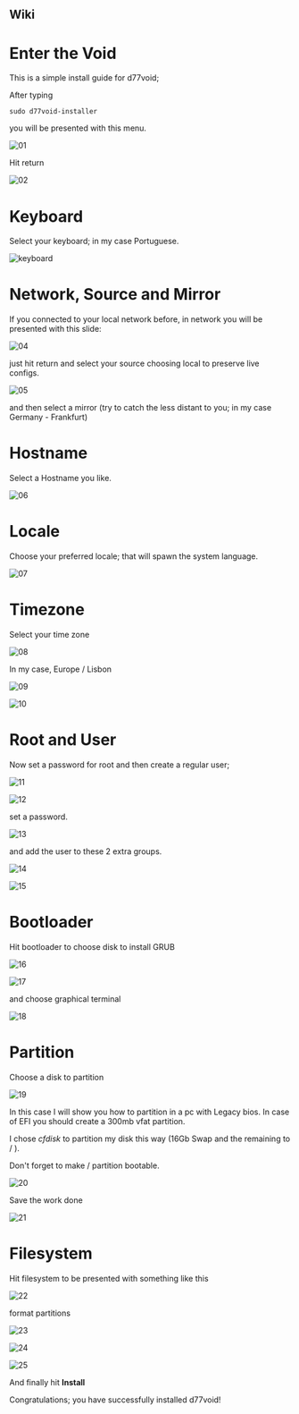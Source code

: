 Wiki
----

# Enter the Void

This is a simple install guide for d77void;

After typing 
```
sudo d77void-installer
```

you will be presented with this menu.

![01](../01.png)

Hit return

![02](../01.png)

# Keyboard

Select your keyboard; in my case Portuguese.

![keyboard](../03.png)

# Network, Source and Mirror

If you connected to your local network before, in network you will be presented with this slide:

![04](../04.png)

just hit return and select your source choosing local to preserve live configs.

![05](../05.png)

and then select a mirror (try to catch the less distant to you; in my case Germany - Frankfurt)

# Hostname

Select a Hostname you like.

![06](../06.png)

# Locale

Choose your preferred locale; that will spawn the system language.

![07](../07.png)

# Timezone

Select your time zone

![08](../08.png)

In my case, Europe / Lisbon

![09](../09.png)

![10](../10.png)

# Root and User

Now set a password for root and then create a regular user;

![11](../11.png)

![12](../12.png)

set a password.

![13](../13.png)

and add the user to these 2 extra groups.

![14](../14.png)

![15](../15.png)

# Bootloader

Hit bootloader to choose disk to install GRUB

![16](../16.png)

![17](../17.png)

and choose graphical terminal

![18](../18.png)

# Partition

Choose a disk to partition

![19](../19.png)

In this case I will show you how to partition in a pc with Legacy bios. In case of EFI you should create a 300mb vfat partition.

I chose *cfdisk* to partition my disk this way (16Gb Swap and the remaining to / ).

Don't forget to make / partition bootable.

![20](../20.png)
 
Save the work done

![21](../21.png)

# Filesystem

Hit filesystem to be presented with something like this

![22](../22.png)

format partitions 

![23](../23.png)

![24](../24.png)

![25](../25.png)

And finally hit **Install**

Congratulations; you have successfully installed d77void!

